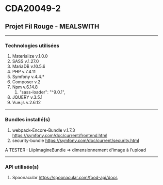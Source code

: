 # CDA20049-2
## Projet Fil Rouge - **MEALSWITH**

___
### Technologies utilisées
1. Materialize v.1.0.0
1. SASS v.1.27.0
1. MariaDB v.10.5.6
1. PHP v.7.4.11
1. Symfony v.4.4.*
1. Composer v.2
1. Npm v.6.14.8
    1. "sass-loader": "^9.0.1",
1. JQUERY v.3.5.1
1. Vue.js v.2.6.12
___
### Bundles installé(s)
1. webpack-Encore-Bundle v.1.7.3 <https://symfony.com/doc/current/frontend.html>
1. security-bundle <https://symfony.com/doc/current/security.html>

A TESTER : LiipImagineBundle => dimensionnement d'image à l'upload

___
### API utilisée(s)
1. Spoonacular <https://spoonacular.com/food-api/docs>